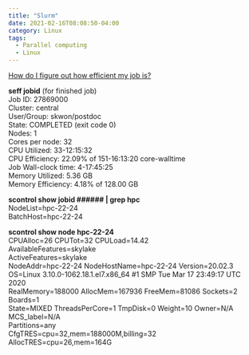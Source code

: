 ```yaml
---
title: "Slurm"
date: 2021-02-16T08:08:50-04:00
category: Linux
tags:
  - Parallel computing
  - Linux
---
```



[How do I figure out how efficient my job is?](https://docs.rc.fas.harvard.edu/kb/how-do-i-figure-out-how-efficient-my-job-is/)  

__seff jobid__  (for finished job)  
Job ID: 27869000  
Cluster: central  
User/Group: skwon/postdoc  
State: COMPLETED (exit code 0)  
Nodes: 1  
Cores per node: 32  
CPU Utilized: 33-12:15:32  
CPU Efficiency: 22.09% of 151-16:13:20 core-walltime  
Job Wall-clock time: 4-17:45:25  
Memory Utilized: 5.36 GB  
Memory Efficiency: 4.18% of 128.00 GB  


__scontrol show jobid ###### | grep hpc__  
   NodeList=hpc-22-24  
   BatchHost=hpc-22-24  


__scontrol show node hpc-22-24__  
   CPUAlloc=26 CPUTot=32 CPULoad=14.42  
   AvailableFeatures=skylake  
   ActiveFeatures=skylake  
   NodeAddr=hpc-22-24 NodeHostName=hpc-22-24 Version=20.02.3  
   OS=Linux 3.10.0-1062.18.1.el7.x86_64 #1 SMP Tue Mar 17 23:49:17 UTC 2020  
   RealMemory=188000 AllocMem=167936 FreeMem=81086 Sockets=2 Boards=1  
   State=MIXED ThreadsPerCore=1 TmpDisk=0 Weight=10 Owner=N/A MCS_label=N/A  
   Partitions=any  
   CfgTRES=cpu=32,mem=188000M,billing=32  
   AllocTRES=cpu=26,mem=164G  

